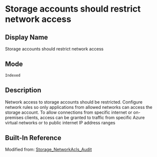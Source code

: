 # Storage accounts should restrict network access

## Display Name

Storage accounts should restrict network access

## Mode

`Indexed`

## Description

Network access to storage accounts should be restricted. Configure network rules so only applications from allowed networks can access the storage account. To allow connections from specific internet or on-premises clients, access can be granted to traffic from specific Azure virtual networks or to public internet IP address ranges

## Built-In Reference

Modified from: [Storage_NetworkAcls_Audit](https://github.com/Azure/azure-policy/blob/master/built-in-policies/policyDefinitions/Storage/Storage_NetworkAcls_Audit.json)